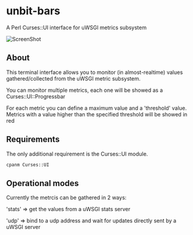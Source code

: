 unbit-bars
==========

A Perl Curses::UI interface for uWSGI metrics subsystem

![ScreenShot](https://raw.github.com/unbit/unbit-bars/master/screenshot.png)

About
-----

This terminal interface allows you to monitor (in almost-realtime) values gathered/collected from the uWSGI metric subsystem.

You can monitor multiple metrics, each one will be showed as a Curses::UI::Progressbar

For each metric you can define a maximum value and a 'threshold' value. Metrics with a value higher than the specified threshold
will be showed in red

Requirements
------------

The only additional requirement is the Curses::UI module.

```sh
cpanm Curses::UI
```

Operational modes
-----------------

Currently the metrcis can be gathered in 2 ways:

'stats' => get the values from a uWSGI stats server

'udp' => bind to a udp address and wait for updates directly sent by a uWSGI server
